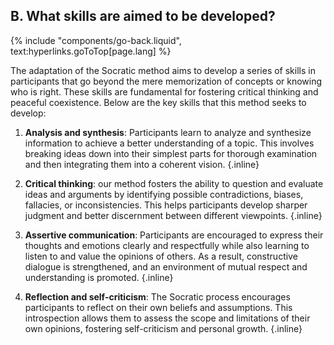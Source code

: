 ## B. What skills are aimed to be developed?
{% include "components/go-back.liquid", text:hyperlinks.goToTop[page.lang] %}

The adaptation of the Socratic method aims to develop a series of skills in participants that go beyond the mere memorization of concepts or knowing who is right. These skills are fundamental for fostering critical thinking and peaceful coexistence. Below are the key skills that this method seeks to develop:

1. **Analysis and synthesis**: Participants learn to analyze and synthesize information to achieve a better understanding of a topic. This involves breaking ideas down into their simplest parts for thorough examination and then integrating them into a coherent vision. {.inline}

2. **Critical thinking**: our method fosters the ability to question and evaluate ideas and arguments by identifying possible contradictions, biases, fallacies, or inconsistencies. This helps participants develop sharper judgment and better discernment between different viewpoints. {.inline}

3. **Assertive communication**: Participants are encouraged to express their thoughts and emotions clearly and respectfully while also learning to listen to and value the opinions of others. As a result, constructive dialogue is strengthened, and an environment of mutual respect and understanding is promoted. {.inline}

4. **Reflection and self-criticism**: The Socratic process encourages participants to reflect on their own beliefs and assumptions. This introspection allows them to assess the scope and limitations of their own opinions, fostering self-criticism and personal growth. {.inline}

